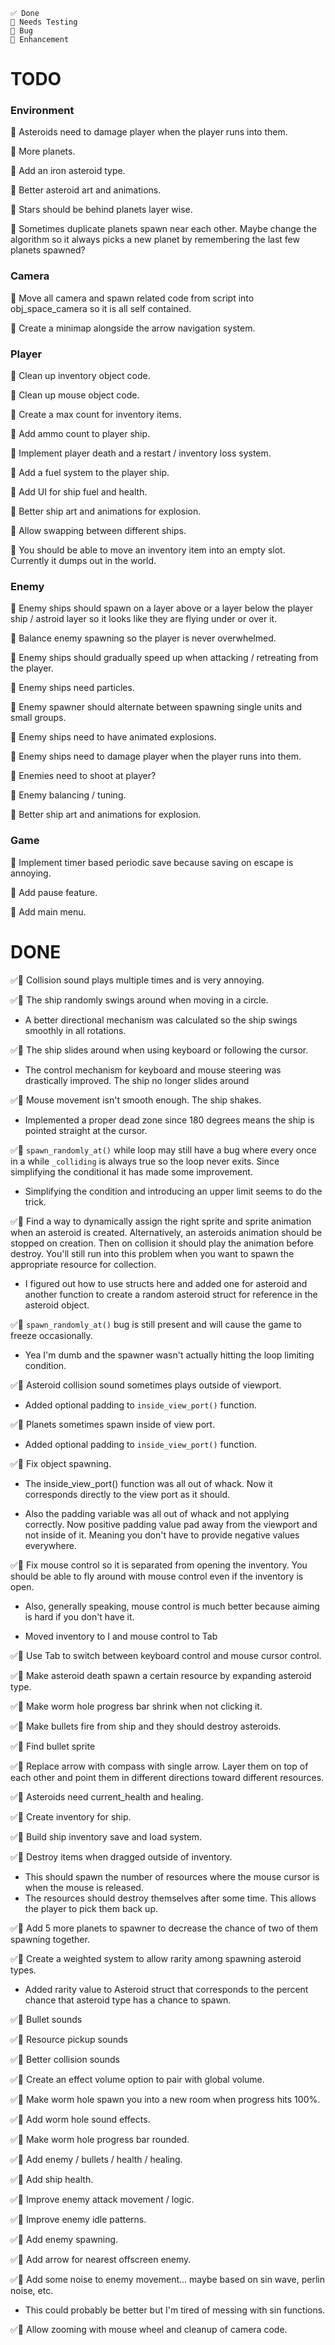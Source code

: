 ```
✅ Done
🧪 Needs Testing
🐞 Bug
💪 Enhancement
```

# TODO

### Environment

💪 Asteroids need to damage player when the player runs into them.

💪 More planets.

💪 Add an iron asteroid type.

💪 Better asteroid art and animations.

🐞 Stars should be behind planets layer wise.

🐞 Sometimes duplicate planets spawn near each other. Maybe change the algorithm so it always picks a new planet by remembering the last few planets spawned?

### Camera

💪 Move all camera and spawn related code from script into obj_space_camera so it is all self contained.

💪 Create a minimap alongside the arrow navigation system.

### Player

💪 Clean up inventory object code.

💪 Clean up mouse object code.

💪 Create a max count for inventory items.

💪 Add ammo count to player ship.

💪 Implement player death and a restart / inventory loss system.

💪 Add a fuel system to the player ship.

💪 Add UI for ship fuel and health.

💪 Better ship art and animations for explosion.

💪 Allow swapping between different ships.

🐞 You should be able to move an inventory item into an empty slot. Currently it dumps out in the world.

### Enemy

💪 Enemy ships should spawn on a layer above or a layer below the player ship / astroid layer so it looks like they are flying under or over it.

💪 Balance enemy spawning so the player is never overwhelmed.

💪 Enemy ships should gradually speed up when attacking / retreating from the player.

💪 Enemy ships need particles.

💪 Enemy spawner should alternate between spawning single units and small groups.

💪 Enemy ships need to have animated explosions.

💪 Enemy ships need to damage player when the player runs into them.

💪 Enemies need to shoot at player?

💪 Enemy balancing / tuning.

💪 Better ship art and animations for explosion.

### Game

💪 Implement timer based periodic save because saving on escape is annoying.

💪 Add pause feature.

💪 Add main menu.

# DONE

✅🐞 Collision sound plays multiple times and is very annoying.

✅🐞 The ship randomly swings around when moving in a circle.

- A better directional mechanism was calculated so the ship swings smoothly in all rotations.

✅🐞 The ship slides around when using keyboard or following the cursor.

- The control mechanism for keyboard and mouse steering was drastically improved. The ship no longer slides around

✅🐞 Mouse movement isn't smooth enough. The ship shakes.

- Implemented a proper dead zone since 180 degrees means the ship is pointed straight at the cursor.

✅🐞 `spawn_randomly_at()` while loop may still have a bug where every once in a while `_colliding` is always true so the loop never exits. Since simplifying the conditional it has made some improvement.

- Simplifying the condition and introducing an upper limit seems to do the trick.

✅🐞 Find a way to dynamically assign the right sprite and sprite animation when an asteroid is created. Alternatively, an asteroids animation should be stopped on creation. Then on collision it should play the animation before destroy. You'll still run into this problem when you want to spawn the appropriate resource for collection.

- I figured out how to use structs here and added one for asteroid and another function to create a random asteroid struct for reference in the asteroid object.

✅🐞 `spawn_randomly_at()` bug is still present and will cause the game to freeze occasionally.

- Yea I'm dumb and the spawner wasn't actually hitting the loop limiting condition.

✅🐞 Asteroid collision sound sometimes plays outside of viewport.

- Added optional padding to `inside_view_port()` function.

✅🐞 Planets sometimes spawn inside of view port.

- Added optional padding to `inside_view_port()` function.

✅🐞 Fix object spawning.

- The inside_view_port() function was all out of whack. Now it corresponds directly to the view port as it should.

- Also the padding variable was all out of whack and not applying correctly. Now positive padding value pad away from the viewport and not inside of it. Meaning you don't have to provide negative values everywhere.

✅🐞 Fix mouse control so it is separated from opening the inventory. You should be able to fly around with mouse control even if the inventory is open.

- Also, generally speaking, mouse control is much better because aiming is hard if you don't have it.

- Moved inventory to I and mouse control to Tab

✅💪 Use Tab to switch between keyboard control and mouse cursor control.

✅💪 Make asteroid death spawn a certain resource by expanding asteroid type.

✅💪 Make worm hole progress bar shrink when not clicking it.

✅💪 Make bullets fire from ship and they should destroy asteroids.

✅💪 Find bullet sprite

✅💪 Replace arrow with compass with single arrow. Layer them on top of each other and point them in different directions toward different resources.

✅💪 Asteroids need current_health and healing.

✅💪 Create inventory for ship.

✅💪 Build ship inventory save and load system.

✅💪 Destroy items when dragged outside of inventory.

- This should spawn the number of resources where the mouse cursor is when the mouse is released.
- The resources should destroy themselves after some time. This allows the player to pick them back up.

✅💪 Add 5 more planets to spawner to decrease the chance of two of them spawning together.

✅💪 Create a weighted system to allow rarity among spawning asteroid types.

- Added rarity value to Asteroid struct that corresponds to the percent chance that asteroid type has a chance to spawn.

✅💪 Bullet sounds

✅💪 Resource pickup sounds

✅💪 Better collision sounds

✅💪 Create an effect volume option to pair with global volume.

✅💪 Make worm hole spawn you into a new room when progress hits 100%.

✅💪 Add worm hole sound effects.

✅💪 Make worm hole progress bar rounded.

✅💪 Add enemy / bullets / health / healing.

✅💪 Add ship health.

✅💪 Improve enemy attack movement / logic.

✅💪 Improve enemy idle patterns.

✅💪 Add enemy spawning.

✅💪 Add arrow for nearest offscreen enemy.

✅💪 Add some noise to enemy movement... maybe based on sin wave, perlin noise, etc.

- This could probably be better but I'm tired of messing with sin functions.

✅💪 Allow zooming with mouse wheel and cleanup of camera code.
